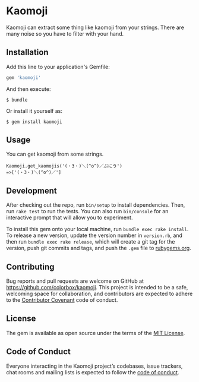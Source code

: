 # Kaomoji

Kaomoji can extract some thing like kaomoji from your strings.
There are many noise so you have to filter with your hand.

## Installation

Add this line to your application's Gemfile:

```ruby
gem 'kaomoji'
```

And then execute:

    $ bundle

Or install it yourself as:

    $ gem install kaomoji

## Usage

You can get kaomoji from some strings.

```irb
Kaomoji.get_kaomojis('(・3・)＼(^o^)／ぷにう')
=>['(・3・)＼(^o^)／']
```


## Development

After checking out the repo, run `bin/setup` to install dependencies. Then, run `rake test` to run the tests. You can also run `bin/console` for an interactive prompt that will allow you to experiment.

To install this gem onto your local machine, run `bundle exec rake install`. To release a new version, update the version number in `version.rb`, and then run `bundle exec rake release`, which will create a git tag for the version, push git commits and tags, and push the `.gem` file to [rubygems.org](https://rubygems.org).

## Contributing

Bug reports and pull requests are welcome on GitHub at https://github.com/colorbox/kaomoji. This project is intended to be a safe, welcoming space for collaboration, and contributors are expected to adhere to the [Contributor Covenant](http://contributor-covenant.org) code of conduct.

## License

The gem is available as open source under the terms of the [MIT License](https://opensource.org/licenses/MIT).

## Code of Conduct

Everyone interacting in the Kaomoji project’s codebases, issue trackers, chat rooms and mailing lists is expected to follow the [code of conduct](https://github.com/colorbox/kaomoji/blob/master/CODE_OF_CONDUCT.md).
